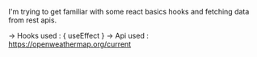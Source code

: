 I'm trying to get familiar with some react basics hooks and fetching data from rest apis. 

-> Hooks used : { useEffect }
-> Api used : https://openweathermap.org/current

